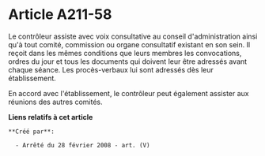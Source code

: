 # Article A211-58

Le contrôleur assiste avec voix consultative au conseil d'administration ainsi qu'à tout comité, commission ou organe
consultatif existant en son sein. Il reçoit dans les mêmes conditions que leurs membres les convocations, ordres du jour et
tous les documents qui doivent leur être adressés avant chaque séance. Les procès-verbaux lui sont adressés dès leur
établissement.

En accord avec l'établissement, le contrôleur peut également assister aux réunions des autres comités.

**Liens relatifs à cet article**

	**Créé par**:

	  - Arrêté du 28 février 2008 - art. (V)
